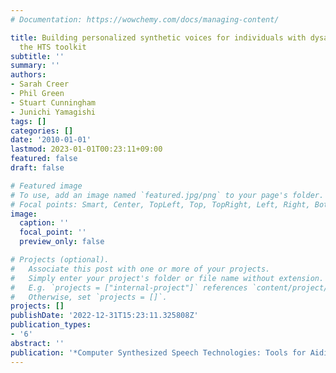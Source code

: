 ```yaml
---
# Documentation: https://wowchemy.com/docs/managing-content/

title: Building personalized synthetic voices for individuals with dysarthria using
  the HTS toolkit
subtitle: ''
summary: ''
authors:
- Sarah Creer
- Phil Green
- Stuart Cunningham
- Junichi Yamagishi
tags: []
categories: []
date: '2010-01-01'
lastmod: 2023-01-01T00:23:11+09:00
featured: false
draft: false

# Featured image
# To use, add an image named `featured.jpg/png` to your page's folder.
# Focal points: Smart, Center, TopLeft, Top, TopRight, Left, Right, BottomLeft, Bottom, BottomRight.
image:
  caption: ''
  focal_point: ''
  preview_only: false

# Projects (optional).
#   Associate this post with one or more of your projects.
#   Simply enter your project's folder or file name without extension.
#   E.g. `projects = ["internal-project"]` references `content/project/deep-learning/index.md`.
#   Otherwise, set `projects = []`.
projects: []
publishDate: '2022-12-31T15:23:11.325808Z'
publication_types:
- '6'
abstract: ''
publication: '*Computer Synthesized Speech Technologies: Tools for Aiding Impairment*'
---
```

